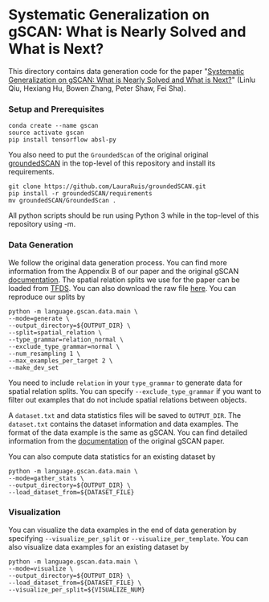 # Systematic Generalization on gSCAN: What is Nearly Solved and What is Next?

This directory contains data generation code for the paper "[Systematic Generalization on gSCAN: What is Nearly Solved and What is Next?](https://arxiv.org/abs/2109.12243)"
(Linlu Qiu, Hexiang Hu, Bowen Zhang, Peter Shaw, Fei Sha).

### Setup and Prerequisites

```
conda create --name gscan
source activate gscan
pip install tensorflow absl-py
```

You also need to put the `GroundedScan` of the original original [groundedSCAN](https://github.com/LauraRuis/groundedSCAN) in the top-level of this repository and install its requirements.

```
git clone https://github.com/LauraRuis/groundedSCAN.git
pip install -r groundedSCAN/requirements
mv groundedSCAN/GroundedScan .
```

All python scripts should be run using Python 3 while in the top-level of this repository using -m.

### Data Generation

We follow the original data generation process. You can find more information from the Appendix B of our paper and the original gSCAN [documentation](https://github.com/LauraRuis/groundedSCAN#using-the-repository). The spatial relation splits we use for the paper can be loaded from [TFDS](https://www.tensorflow.org/datasets/catalog/grounded_scan). You can also download the raw file [here](https://storage.googleapis.com/gresearch/gscan/spatial_relation_splits.zip). You can reproduce our splits by

```
python -m language.gscan.data.main \
--mode=generate \
--output_directory=${OUTPUT_DIR} \
--split=spatial_relation \
--type_grammar=relation_normal \
--exclude_type_grammar=normal \
--num_resampling 1 \
--max_examples_per_target 2 \
--make_dev_set
```

You need to include `relation` in your `type_grammar` to generate data for spatial relation splits. You can specify `--exclude_type_grammar` if you want to filter out examples that do not include spatial relations between objects.

A `dataset.txt` and data statistics files will be saved to `OUTPUT_DIR`. The `dataset.txt` contains the dataset information and data examples. The format of the data example is the same as gSCAN. You can find detailed information from the [documentation](https://github.com/LauraRuis/multimodal_seq2seq_gSCAN/tree/master/read_gscan) of the original gSCAN paper.

You can also compute data statistics for an existing dataset by

```
python -m language.gscan.data.main \
--mode=gather_stats \
--output_directory=${OUTPUT_DIR} \
--load_dataset_from=${DATASET_FILE}
```

### Visualization

You can visualize the data examples in the end of data generation by specifying `--visualize_per_split` or `--visualize_per_template`. You can also visualize data examples for an existing dataset by

```
python -m language.gscan.data.main \
--mode=visualize \
--output_directory=${OUTPUT_DIR} \
--load_dataset_from=${DATASET_FILE} \
--visualize_per_split=${VISUALIZE_NUM}
```
